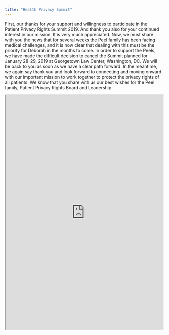 ```yaml
---
title: "Health Privacy Summit"
---
```


First, our thanks for your support and willingness to participate in the Patient Privacy Rights Summit 2019. And thank you also for your continued interest in our mission. It is very much appreciated.
Now, we must share with you the news that for several weeks the Peel family has been facing medical challenges, and it is now clear that dealing with this must be the priority for Deborah in the months to come. In order to support the Peels, we have made the difficult decision to cancel the Summit planned for January 28-29, 2019 at Georgetown Law Center, Washington, DC.
We will be back to you as soon as we have a clear path forward. In the meantime, we again say thank you and look forward to connecting and moving onward with our important mission to work together to protect the privacy rights of all patients.
We know that you share with us our best wishes for the Peel family,
Patient Privacy Rights Board and Leadership

<iframe height="750" width="100%" src="https://ewelton.github.io/ktest/wiki.html#Health%20Privacy%20Summit"></iframe>
